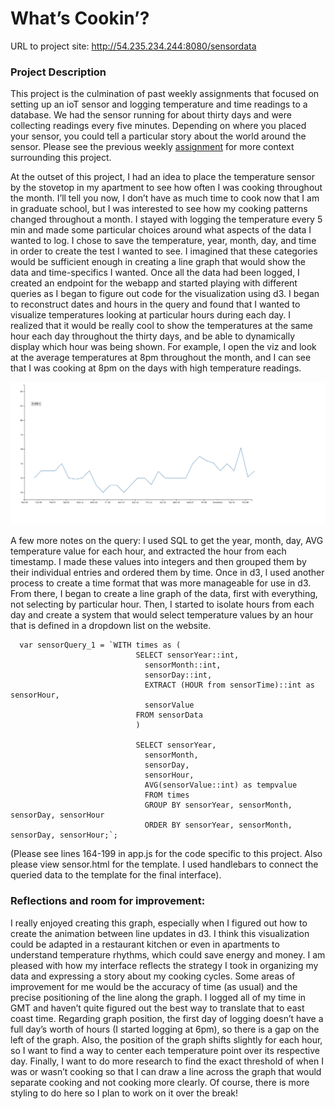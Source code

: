 # What’s Cookin’?

URL to project site: http://54.235.234.244:8080/sensordata

### Project Description
This project is the culmination of past weekly assignments that focused on setting up an ioT sensor and logging temperature and time readings to a database. We had the sensor running for about thirty days and were collecting readings every five minutes. Depending on where you placed your sensor, you could tell a particular story about the world around the sensor. Please see the previous weekly [assignment](https://github.com/joutwater/Data-Structures/tree/master/week09) for more context surrounding this project.

At the outset of this project, I had an idea to place the temperature sensor by the stovetop in my apartment to see how often I was cooking throughout the month. I’ll tell you now, I don’t have as much time to cook now that I am in graduate school, but I was interested to see how my cooking patterns changed throughout a month. I stayed with logging the temperature every 5 min and made some particular choices around what aspects of the data I wanted to log. I chose to save the temperature, year, month, day, and time in order to create the test I wanted to see. I imagined that these categories would be sufficient enough in creating a line graph that would show the data and time-specifics I wanted. Once all the data had been logged, I created an endpoint for the webapp and started playing with different queries as I began to figure out code for the visualization using d3. I began to reconstruct dates and hours in the query and found that I wanted to visualize temperatures looking at particular hours during each day. I realized that it would be really cool to show the temperatures at the same hour each day throughout the thirty days, and be able to dynamically display which hour was being shown. For example, I open the viz and look at the average temperatures at 8pm throughout the month, and I can see that I was cooking at 8pm on the days with high temperature readings.

![Image](https://github.com/joutwater/Data-Structures/blob/master/Final_Assignment_3/Sensor_ss.png)

A few more notes on the query: I used SQL to get the year, month, day, AVG temperature value for each hour, and extracted the hour from each timestamp. I made these values into integers and then grouped them by their individual entries and ordered them by time. Once in d3, I used another process to create a time format that was more manageable for use in d3. From there, I began to create a line graph of the data, first with everything, not selecting by particular hour. Then, I started to isolate hours from each day and create a system that would select temperature values by an hour that is defined in a dropdown list on the website. 

      var sensorQuery_1 = `WITH times as (
                                SELECT sensorYear::int,
                                  sensorMonth::int,
                                  sensorDay::int,
                                  EXTRACT (HOUR from sensorTime)::int as sensorHour,
                                  sensorValue
                                FROM sensorData
                                )
      
                                SELECT sensorYear,
                                  sensorMonth,
                                  sensorDay,
                                  sensorHour,
                                  AVG(sensorValue::int) as tempvalue
                                  FROM times
                                  GROUP BY sensorYear, sensorMonth, sensorDay, sensorHour
                                  ORDER BY sensorYear, sensorMonth, sensorDay, sensorHour;`;
                                  
(Please see lines 164-199 in app.js for the code specific to this project. Also please view sensor.html for the template. I used handlebars to connect the queried data to the template for the final interface). 

### Reflections and room for improvement:

I really enjoyed creating this graph, especially when I figured out how to create the animation between line updates in d3. I think this visualization could be adapted in a restaurant kitchen or even in apartments to understand temperature rhythms, which could save energy and money. I am pleased with how my interface reflects the strategy I took in organizing my data and expressing a story about my cooking cycles. Some areas of improvement for me would be the accuracy of time (as usual) and the precise positioning of the line along the graph. I logged all of my time in GMT and haven’t quite figured out the best way to translate that to east coast time. Regarding graph position, the first day of logging doesn’t have a full day’s worth of hours (I started logging at 6pm), so there is a gap on the left of the graph. Also, the position of the graph shifts slightly for each hour, so I want to find a way to center each temperature point over its respective day. Finally, I want to do more research to find the exact threshold of when I was or wasn’t cooking so that I can draw a line across the graph that would separate cooking and not cooking more clearly. Of course, there is more styling to do here so I plan to work on it over the break! 

